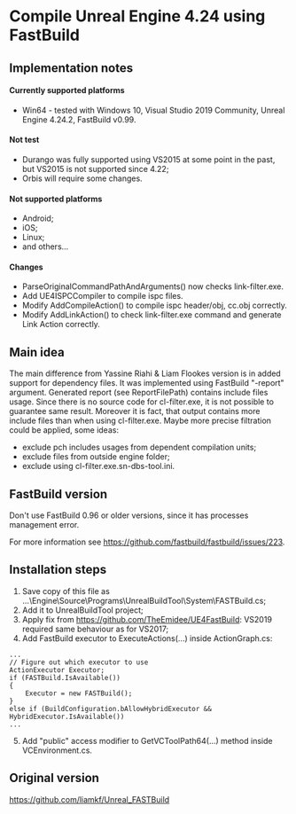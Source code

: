# Compile Unreal Engine 4.24 using FastBuild

## Implementation notes
#### Currently supported platforms
- Win64 - tested with Windows 10, Visual Studio 2019 Community, Unreal Engine 4.24.2, FastBuild v0.99.

#### Not test
- Durango was fully supported using VS2015 at some point in the past, but VS2015 is not supported since 4.22;
- Orbis will require some changes.

#### Not supported platforms
- Android;
- iOS;
- Linux;
- and others...

#### Changes
- ParseOriginalCommandPathAndArguments() now checks link-filter.exe.
- Add UE4ISPCCompiler to compile ispc files.
- Modify AddCompileAction() to compile ispc header/obj, cc.obj correctly.
- Modify AddLinkAction() to check link-filter.exe command and generate Link Action correctly.

## Main idea
The main difference from Yassine Riahi & Liam Flookes version is in added support for dependency files.
It was implemented using FastBuild "-report" argument.
Generated report (see ReportFilePath) contains include files usage.
Since there is no source code for cl-filter.exe, it is not possible to guarantee same result.
Moreover it is fact, that output contains more include files than when using cl-filter.exe.
Maybe more precise filtration could be applied, some ideas:
- exclude pch includes usages from dependent compilation units;
- exclude files from outside engine folder;
- exclude using cl-filter.exe.sn-dbs-tool.ini.

## FastBuild version
Don't use FastBuild 0.96 or older versions, since it has processes management error.

For more information see https://github.com/fastbuild/fastbuild/issues/223.

## Installation steps
1. Save copy of this file as ...\Engine\Source\Programs\UnrealBuildTool\System\FASTBuild.cs;
2. Add it to UnrealBuildTool project;
3. Apply fix from https://github.com/TheEmidee/UE4FastBuild:
	VS2019 required same behaviour as for VS2017;
4. Add FastBuild executor to ExecuteActions(...) inside ActionGraph.cs:
```
...
// Figure out which executor to use
ActionExecutor Executor;
if (FASTBuild.IsAvailable())
{
	Executor = new FASTBuild();
}
else if (BuildConfiguration.bAllowHybridExecutor && HybridExecutor.IsAvailable())
...
```
5. Add "public" access modifier to GetVCToolPath64(...) method inside VCEnvironment.cs.


## Original version
https://github.com/liamkf/Unreal_FASTBuild
